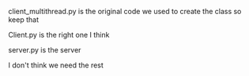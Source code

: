 client_multithread.py is the original code we used to create the class so keep that

Client.py is the right one I think

server.py is the server

I don't think we need the rest
